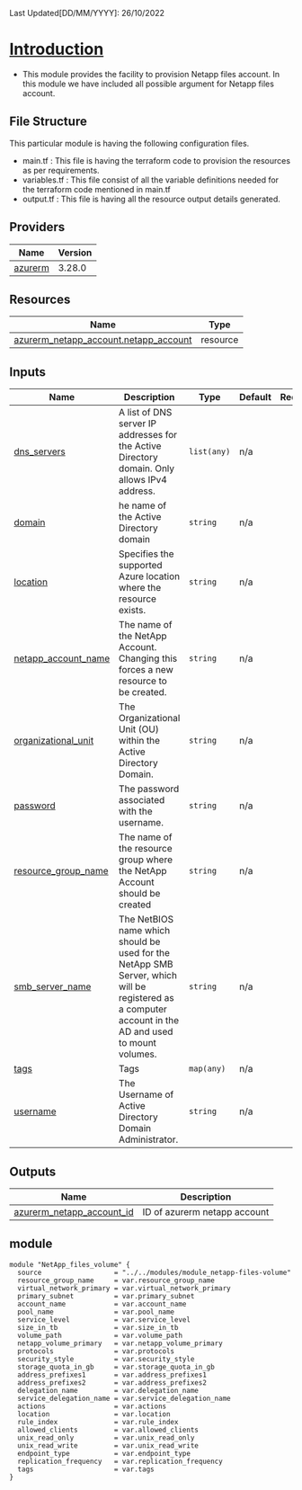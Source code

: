 <!-- BEGIN_TF_DOCS -->
Last Updated[DD/MM/YYYY]: 26/10/2022
# <u> Introduction </u>
* This module provides the facility to provision Netapp files account. In this module we have included all possible argument for  Netapp files account.

## File Structure 
This particular module is having the following configuration files.
- main.tf : This file is having the terraform code to provision the resources as per requirements.
- variables.tf : This file consist of all the variable definitions needed for the terraform code mentioned in main.tf
- output.tf : This file is having all the resource output details generated.


## Providers

| Name | Version |
|------|---------|
| <a name="provider_azurerm"></a> [azurerm](#provider\_azurerm) | 3.28.0 |


## Resources

| Name | Type |
|------|------|
| [azurerm_netapp_account.netapp_account](https://registry.terraform.io/providers/hashicorp/azurerm/latest/docs/resources/netapp_account) | resource |

## Inputs

| Name | Description | Type | Default | Required |
|------|-------------|------|---------|:--------:|
| <a name="input_dns_servers"></a> [dns\_servers](#input\_dns\_servers) | A list of DNS server IP addresses for the Active Directory domain. Only allows IPv4 address. | `list(any)` | n/a | yes |
| <a name="input_domain"></a> [domain](#input\_domain) | he name of the Active Directory domain | `string` | n/a | yes |
| <a name="input_location"></a> [location](#input\_location) | Specifies the supported Azure location where the resource exists. | `string` | n/a | yes |
| <a name="input_netapp_account_name"></a> [netapp\_account\_name](#input\_netapp\_account\_name) | The name of the NetApp Account. Changing this forces a new resource to be created. | `string` | n/a | yes |
| <a name="input_organizational_unit"></a> [organizational\_unit](#input\_organizational\_unit) | The Organizational Unit (OU) within the Active Directory Domain. | `string` | n/a | no |
| <a name="input_password"></a> [password](#input\_password) | The password associated with the username. | `string` | n/a | yes |
| <a name="input_resource_group_name"></a> [resource\_group\_name](#input\_resource\_group\_name) | The name of the resource group where the NetApp Account should be created | `string` | n/a | yes |
| <a name="input_smb_server_name"></a> [smb\_server\_name](#input\_smb\_server\_name) | The NetBIOS name which should be used for the NetApp SMB Server, which will be registered as a computer account in the AD and used to mount volumes. | `string` | n/a | yes |
| <a name="input_tags"></a> [tags](#input\_tags) | Tags | `map(any)` | n/a | yes |
| <a name="input_username"></a> [username](#input\_username) | The Username of Active Directory Domain Administrator. | `string` | n/a | yes |

## Outputs

| Name | Description |
|------|-------------|
| <a name="output_azurerm_netapp_account_id"></a> [azurerm\_netapp\_account\_id](#output\_azurerm\_netapp\_account\_id) | ID of azurerm netapp account |


## module
```
module "NetApp_files_volume" {
  source                  = "../../modules/module_netapp-files-volume"
  resource_group_name     = var.resource_group_name
  virtual_network_primary = var.virtual_network_primary
  primary_subnet          = var.primary_subnet
  account_name            = var.account_name
  pool_name               = var.pool_name
  service_level           = var.service_level
  size_in_tb              = var.size_in_tb
  volume_path             = var.volume_path
  netapp_volume_primary   = var.netapp_volume_primary
  protocols               = var.protocols
  security_style          = var.security_style
  storage_quota_in_gb     = var.storage_quota_in_gb
  address_prefixes1       = var.address_prefixes1
  address_prefixes2       = var.address_prefixes2
  delegation_name         = var.delegation_name
  service_delegation_name = var.service_delegation_name
  actions                 = var.actions
  location                = var.location
  rule_index              = var.rule_index
  allowed_clients         = var.allowed_clients
  unix_read_only          = var.unix_read_only
  unix_read_write         = var.unix_read_write
  endpoint_type           = var.endpoint_type
  replication_frequency   = var.replication_frequency
  tags                    = var.tags
}
```
<!-- END_TF_DOCS -->